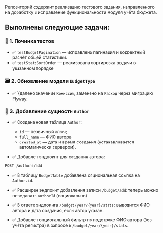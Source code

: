 Репозиторий содержит реализацию тестового задания, направленного на доработку и исправление функциональности модуля учёта бюджета.

## Выполнены следующие задачи:


### 🧪 1. Починка тестов
- ✅ `testBudgetPagination` — исправлена пагинация и корректный расчёт общей статистики.
- ✅ `testStatsSortOrder` — реализована сортировка выдачи в указанном порядке.

 
 ### 🗃️ 2. Обновление модели `BudgetType`
- ✅ Удалено значение `Комиссия`, заменено на `Расход` через миграцию Flyway.


### 👤 3. Добавление сущности `Author`
- ✅ Создана новая таблица `Author`:
  - `id` — первичный ключ;
  - `full_name` — ФИО автора;
  - `created_at` — дата и время создания (устанавливается автоматически сервером).

- ✅ Добавлен эндпоинт для создания автора:

```bash
POST /authors/add
```

- ✅ В таблицу `BudgetTable` добавлена опциональная ссылка на `Author.id`.

- ✅ Расширен эндпоинт добавления записи `/budget/add`: теперь можно передавать `authorId` (опционально).

- ✅ В ответе эндпоинта `/budget/year/{year}/stats`: выводится ФИО автора и дата создания, если автор указан.

- ✅ Добавлен опциональный фильтр по подстроке ФИО автора (без учёта регистра) в запросе к `/budget/year/{year}/stats`.

